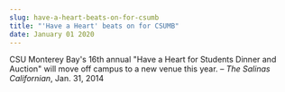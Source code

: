 ```yaml
---
slug: have-a-heart-beats-on-for-csumb
title: "'Have a Heart' beats on for CSUMB"
date: January 01 2020
---
```


 
<p>
  CSU Monterey Bay's 16th annual "Have a Heart for Students Dinner and Auction"
  will move off campus to a new venue this year.
  <em>– The Salinas Californian</em>, Jan. 31, 2014
</p>
 
